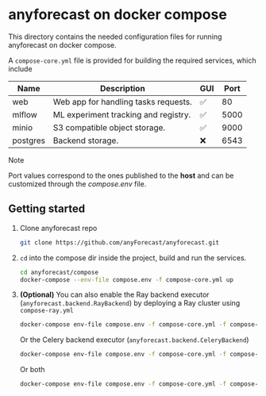 # anyforecast on docker compose

This directory contains the needed configuration files for running
anyforecast on docker compose.

A ``compose-core.yml`` file is provided for building the required services,
which include

| Name     | Description                          | GUI | Port |
|----------|--------------------------------------|-----|------|
| web      | Web app for handling tasks requests. | ✅   | 80   |
| mlflow   | ML experiment tracking and registry. | ✅   | 5000 |
| minio    | S3 compatible object storage.        | ✅   | 9000 |
| postgres | Backend storage.                     | ❌   | 6543 |

> [!NOTE]
> Port values correspond to the ones published to the **host** and can be 
customized through the *compose.env* file.

## Getting started

1. Clone anyforecast repo
    
    ```bash
    git clone https://github.com/anyForecast/anyforecast.git
    ```

2. `cd` into the compose dir inside the project, build and run the services.
    
    ```bash
    cd anyforecast/compose
    docker-compose --env-file compose.env -f compose-core.yml up
    ```

3. **(Optional)** You can also enable the Ray backend executor 
    (`anyforecast.backend.RayBackend`) by deploying a Ray cluster using 
    ``compose-ray.yml``
    
    ```bash
    docker-compose env-file compose.env -f compose-core.yml -f compose-ray.yml up
    ```

    Or the Celery backend executor (`anyforecast.backend.CeleryBackend`)
    
    ```bash
    docker-compose env-file compose.env -f compose-core.yml -f compose-celery.yml up
    ```

    Or both
    ```bash
    docker-compose env-file compose.env -f compose-core.yml -f compose-ray.yml -f compose-celery.yml up
    ```

